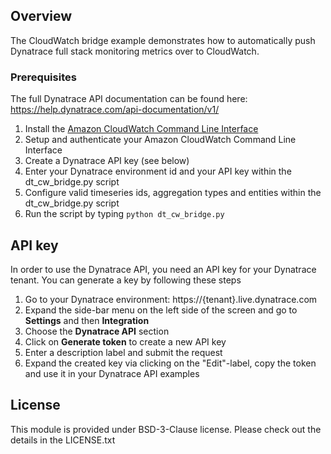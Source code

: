 ## Overview

The CloudWatch bridge example demonstrates how to automatically push Dynatrace full stack monitoring metrics
over to CloudWatch.

### Prerequisites

The full Dynatrace API documentation can be found here: 
https://help.dynatrace.com/api-documentation/v1/

1. Install the [Amazon CloudWatch Command Line Interface](http://docs.aws.amazon.com/AmazonCloudWatch/latest/cli/SetupCLI.html)
2. Setup and authenticate your Amazon CloudWatch Command Line Interface
3. Create a Dynatrace API key (see below)
4. Enter your Dynatrace environment id and your API key within the dt_cw_bridge.py script
5. Configure valid timeseries ids, aggregation types and entities within the dt_cw_bridge.py script
6. Run the script by typing `python dt_cw_bridge.py`

## API key
In order to use the Dynatrace API, you need an API key for your Dynatrace tenant. You can generate a key by following these steps

1. Go to your Dynatrace environment: https://{tenant}.live.dynatrace.com
2. Expand the side-bar menu on the left side of the screen and go to **Settings** and then **Integration**
3. Choose the **Dynatrace API** section
4. Click on **Generate token** to create a new API key
5. Enter a description label and submit the request
6. Expand the created key via clicking on the "Edit"-label, copy the token and use it in your Dynatrace API examples

## License
This module is provided under BSD-3-Clause license. Please check out the details in the LICENSE.txt
